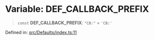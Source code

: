 # Variable: DEF\_CALLBACK\_PREFIX

> `const` **DEF\_CALLBACK\_PREFIX**: `"CB:"` = `'CB:'`

Defined in: [src/Defaults/index.ts:11](https://github.com/Fokusdotid/bail/blob/fcd0cec6f26de1fb545eb2e03fa5c63fbad99d3d/src/Defaults/index.ts#L11)
